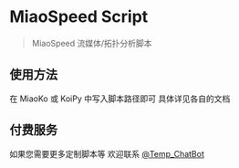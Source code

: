 # MiaoSpeed Script

> MiaoSpeed 流媒体/拓扑分析脚本

## 使用方法

在 MiaoKo 或 KoiPy 中写入脚本路径即可 具体详见各自的文档

## 付费服务

如果您需要更多定制脚本等 欢迎联系 [@Temp_ChatBot](http://t.me/Temp_ChatBot)